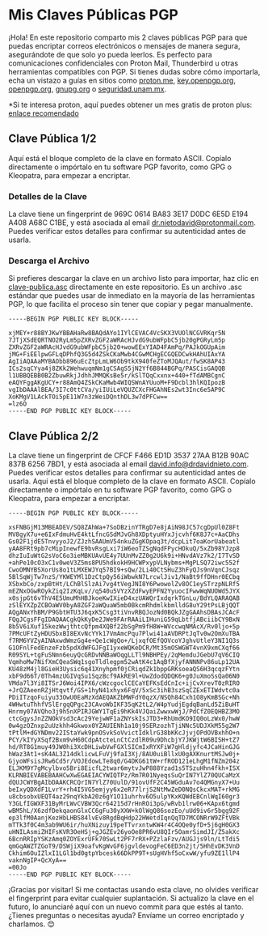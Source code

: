 # Mis Claves Públicas PGP

¡Hola! En este repositorio comparto mis 2 claves públicas PGP para que puedas encriptar correos electrónicos o mensajes de manera segura, asegurándote de que solo yo pueda leerlos. Es perfecto para comunicaciones confidenciales con Proton Mail, Thunderbird u otras herramientas compatibles con PGP. Si tienes dudas sobre cómo importarla, echa un vistazo a guías en sitios como [proton.me](https://proton.me), [key.openpgp.org](https://keys.openpgp.org), [openpgp.org](https://www.openpgp.org), [gnupg.org](https://gnupg.org) o [seguridad.unam.mx](https://www.seguridad.unam.mx/sites/default/files/guia-cifrado-asimetrico-con-kleopatra.pdf).

*Si te interesa proton, aquí puedes obtener un mes gratis de proton plus: [enlace recomendado](https://pr.tn/ref/4SVAYXNQGBHG)



## Clave Pública 1/2
Aquí está el bloque completo de la clave en formato ASCII. Copíalo directamente o impórtalo en tu software PGP favorito, como GPG o Kleopatra, para empezar a encriptar.

### Detalles de la Clave
La clave tiene un fingerprint de 969C 0614 BA83 3E17 D0DC 6E5D E194 A408 A68C C1BE, y está asociada al email dr.nietodavid@protonmail.com. Puedes verificar estos detalles para confirmar su autenticidad antes de usarla.

### Descarga el Archivo
Si prefieres descargar la clave en un archivo listo para importar, haz clic en [clave-publica.asc](./clave-publica.asc) directamente en este repositorio. Es un archivo .asc estándar que puedes usar de inmediato en la mayoría de las herramientas PGP, lo que facilita el proceso sin tener que copiar y pegar manualmente.

```pgp
-----BEGIN PGP PUBLIC KEY BLOCK-----

xjMEY+r88BYJKwYBBAHaRw8BAQdAYo1IYlCEVAC4VcSKX3VUOlNCGVRKqr5N
7JTjXSdEQRTNO2RyLm5pZXRvZGF2aWRAcHJvdG9ubWFpbC5jb20gPGRyLm5p
ZXRvZGF2aWRAcHJvdG9ubWFpbC5jb20+wowEExYIAD4FAmPq/PAJkOGUpAim
jMG+FiEElpwGFLqDPhfQ3G5d4ZSkCKaMwb4CGwMCHgECGQEDCwkHAhUIAxYA
AgIiAQAAaMYBAObb896uEcZtpLmLW6Ob9tkX940feZToMJQAut/fwSK8AP43
ICs2sqCYya4j8ZKk2WehwuqmNm1gCSAgS5jN2Yf6B844BGPq/PASCisGAQQB
l1UBBQEBB0B2ZbuwRkjJdhhJMMQKsBe5r/kSlTQqCxxnx+440+fTdAMBCgnC
eAQYFggAKgUCY+r88AmQ4ZSkCKaMwb4WIQSWnAYUuoM+F9Dcbl3hlKQIpozB
vgIbDAAAlBEA/3I7c0ttCVa/yiIUiLeVQUZCXcFHGAhNEs2wt3Inc6e5AP9C
XoKMgV1LAckTOi5pE11W7n3zWeiDQnthDL3w7dPFCw==
=lz6O
-----END PGP PUBLIC KEY BLOCK-----
```



## Clave Pública 2/2
La clave tiene un fingerprint de CFCF F466 ED1D 3537 27AA B12B 90AC 837B 6256 7BD1, y está asociada al email david.info@drdavidnieto.com. 
Puedes verificar estos detalles para confirmar su autenticidad antes de usarla.
Aquí está el bloque completo de la clave en formato ASCII. Copíalo directamente o impórtalo en tu software PGP favorito, como GPG o Kleopatra, para empezar a encriptar.

```pgp
-----BEGIN PGP PUBLIC KEY BLOCK-----

xsFNBGjM13MBEADEV/SQ8ZAhWa+7SoDBzinYTRgD7e8jAiN98JC57cgDpUl0Z8Ft
MV8gyX7u+e6IxFdmuHvE4ktLfncGSdMJvGh8XDptyuHYxJjcvhf6K8J7c+AaCDhs
Gs02F1jdE5TnvyyoJ2/ZJzhSAAUmV54nkuZGgKOpaq3t/dcpLit7oaKorUabeatl
yAA8FRt9pb7cMipInewfE9bvRsgLxi7iW6eoTZSgNqdFPycHOkuQ/5xZb98YJzp8
dhzIuIuWtG2sVoC6o3ieMBKUAvUE4y7UUnMvZZ0g2U6k9i+HNvdAVz7k2/I7TvSD
+ahPe10cO3xC1v0weV3Z5ms8PU5hdkokH9HCWPxypVLNybms+MgPLSQ72iwc552f
CwoOMNYBSXorUs8o1tLMXEWJYq57BI9+sQw/2Li40CtSHuZ3hFyQJs9nVqnCJsqz
5BlSqWjTw7nzS/YKWEYMl1DzCtpQy56iWbwkN7LrcwlJiv1/NaBt9ffDHnr0ECbq
XSbxbCo/zxpBtHt/LChBlSlzAi7vg4tVegJNI8Y6PwowolZv8OC1eySTrzpNLRf5
mEZNxOGwROykZiq2IzKqLv//q540u5VYzXZdFwyEPFN2YyuocIFwwWqNUOWd5JYX
x0sjpGt6vThV4E5UmuMhHBJkoeKwIXieD4xzUAWQrIxdqrkTGnLu/BdYLQARAQAB
zSlEYXZpZCBOaWV0byA8ZGF2aWQuaW5mb0BkcmRhdmlkbmlldG8uY29tPsLBjQQT
AQgANxYhBM/P9GbtHTU3J6qxK5Csg3tiVnvRBQJozNd0BQkJZgGAAhsDBAsJCAcF
FQgJCgsFFgIDAQAACgkQkKyDe2JWe9FArRAAiLIHuniG59qLbtfjABciibCY9BxN
8b5V6iXuf15kezWwjthtcQfpm4XQBf22bSgPm9fH8W+WVccwqNMAcX/Rv0ljo+5p
7PMcUFtZyHDUSbxBI8EXvNcYYk17VmAmcPqu7Plwi41aAVDRPtJqTv0w2OmXuTBA
f7RM6YVZyAINAxwdWmzGg4e+Qe1cWgQo+/LjxqfOEfQOVcoYJghvUtleY3NI1Q3s
G1OFnlFedEnzeFzb5pdXdWFGJFgI1yxeWQKeDCR/Mt35mOSWGWT4vnX9xmCXqf66
R09SYL+tgFuSNmn6euyQcGRDvNNBaWOqgLLTl9NBHPEy/2qMemduJGebU7qV6CIQ
VqmhoMw7NifXmCQeaSWq1sgoTldlegpm52wAtK4c1AqBfXjyfANNNPv86uLp12UA
KU48zM4jl8GieH3Uysic6q41Xnyhpmf0jCRiqdZk1bppGRKsoeaQS6H3qcqzFYtn
xbF9d66T/0Th4mzUGIVqSu1SqzBcf9AkRE9l+UwZdodQDQK6+g0JuXmoSsQa06N0
VMda7l3Yi8ITSrJ6Woi4IPX6/cWzcgoclCECaYEFKsEdCnIc+ijCvXrevT0zRIRO
+JrQZAeenRZjHtqvtf/GS+1hyN41xhyx6FqV/5xSc3ihB3szSqCZExETIWdvtc0a
PDiITzqoFuiyu33OwU0EaMzXdAEQAKZbMWFdY0qzX/NSQh84Cxh1O8yKmBSGc+Nh
4WHwtuThhfVSlErgqQPgc23CAvoWbIKF35qK2tL2/W4pYudjEgdqBanLd5ZiBuHT
Hnrmy07AVQho3j9h5nXPIRJGWY1TqEi9hKk4VJQaiZwwxwWjJ/PdCfZ0EQHBZ3MO
ctcGgysJnZZNOkVsd3cAc29YejwWF1aZNYskIsJTD3+RhUmdKO9IQ0oLzWx0/hwW
0w4gzOZnxp2uUzkhh4Gkwox0YZAUIENh1a10j9SERzozhTjiNNc5UDJXkM55g2W7
tPtlM+dGYNDmv22IStaYwk9pnOSvkSoVvictIdklrG38bKKcJjvjOPdOVBxhhO+n
PCY/kIYyXSqf2Bxm9vH60CdpAtcteLnCtCzdlR09u9DhcbjY7JKWjtW6BISH+tZ7
hd/RT8G1muy49JW0hi3XcDHLiwbVwFGXlSICmIxRYXFiW7gHldjyfc4JCaHinGJG
hWaz3At1+sK4AL3Z14dklicwLFuVj9faI3Xj/8AU0uiBllxU0gAXKnurtMSJw0j+
GjyoWFsisJRw6Cd5r/VOJEdowLTe8q0/G4DKG61tW+rfROD121eLhgM1fNZm204z
ELJKM9Y7gMcylbvo5Bri8EicfL2twar6mytvJwP888Yzad1s5TSzuHhn4fkh+ISX
KLRNBIEVABEBAAHCwXwEGAEIACYWIQTPz/Rm7R01NyeqsSuQrIN7YlZ70QUCaMzX
dQUJCWYBgAIbDAAKCRCQrIN7YlZ70UulD/91ovUfF2C45WGduAv7o4QMGnyX7+Uu
beIxyQDXdF1LvrY+rh4I5VG5emjyy6x2eR77lrjS2NtMwZeD0NQsCkcxMAT+rkMG
u8cbsobxUEQT4az29nqYkbA20z6gY1O11uhrhv6O5ulpYKxKQWdEBCnlWqI60gr3
Y3GLfIGWXF31ByMrLWvCVBW3Qcr64215d7rHnROi3pG/wRvb1lrw06+KApx6tgmd
wBM5hL/X6zdfDekqaonGlxCC6gFu30yXXW+kOlWgQ86sozEo/uUd9iv6r5bgg92F
ep3lfM0AanjKezHbLHBS84lvEv8RgdBqHdp22HWetdIqnQqTD7MCONRrW9ZFtVBk
mTTk3f0C4m3ab9WU6ir/huXNizuy19peTTvrxntwKW4r4C4OQe0yfD+5j6gH0GX3
uHNILAsmiZHIFsKVR3OeHSj+gJGZEv26yoOe8PR6vU8QIr5OamrSimdJI/Z5akXc
6BcnRRIpYSKzAmq0ZOYExrUFk70SwLt2PF7rRX+PZzlaFzv/AUGJjs9ln/LtTdi5
qmGqAWZTZGoT9/DSWjiX9oafvKgWvGF6jgvldevogFeC6ED3n2jt/5HhEvDK3VnD
Ckhim6OuIZlxI1LGl1bd0gtpYbcesk66DkPP9T+sUgHVhf5oCxwW/yfu9ZE1llP4
vaknNgIP+QcXyA==
=00Jo
-----END PGP PUBLIC KEY BLOCK-----
```


¡Gracias por visitar! Si me contactas usando esta clave, no olvides verificar el fingerprint para evitar cualquier suplantación. Si actualizo la clave en el futuro, lo anunciaré aquí con un nuevo commit para que estés al tanto. ¿Tienes preguntas o necesitas ayuda? Envíame un correo encriptado y charlamos. 😊
